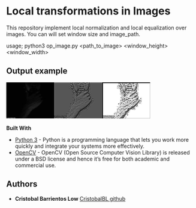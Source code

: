# Local transformations in Images

This repository implement local normalization and local equalization over images. You can will set window size and image_path. 

usage; python3 op_image.py <path_to_image> <window_height> <window_width>
 
## Output example

![alt text](https://github.com/CristobalBL/pyLocalOpImage/blob/master/out.png)

**Built With**

* [Python 3](https://www.python.org) - Python is a programming language that lets you work more quickly and integrate your systems more effectively.
* [OpenCV](https://www.opencv.org) - OpenCV (Open Source Computer Vision Library) is released under a BSD license and hence it’s free for both academic and commercial use.

## Authors

* **Cristobal Barrientos Low** [CristobalBL github](https://github.com/CristobalBL)
